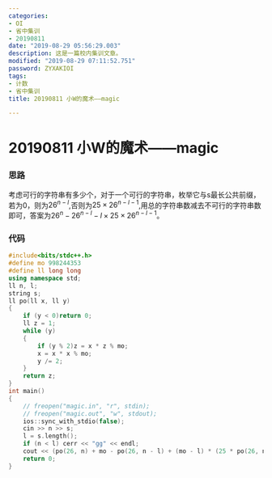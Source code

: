```yaml
---
categories:
- OI
- 省中集训
- 20190811
date: "2019-08-29 05:56:29.003"
description: 这是一篇校内集训文章。
modified: "2019-08-29 07:11:52.751"
password: ZYXAKIOI
tags:
- 计数
- 省中集训
title: 20190811 小W的魔术——magic

---
```


# 20190811 小W的魔术——magic

### 思路

考虑可行的字符串有多少个，对于一个可行的字符串，枚举它与s最长公共前缀，若为$0$，则为$26^{n-l}$,否则为$25\times{26^{n-l-1}}$,用总的字符串数减去不可行的字符串数即可，答案为$26^n-26^{n-l}-l\times{25}\times{26^{n-l-1}}$。

### 代码

```cpp
#include<bits/stdc++.h>
#define mo 998244353
#define ll long long
using namespace std;
ll n, l;
string s;
ll po(ll x, ll y)
{
    if (y < 0)return 0;
    ll z = 1;
    while (y)
    {
        if (y % 2)z = x * z % mo;
        x = x * x % mo;
        y /= 2;
    }
    return z;
}
int main()
{
    // freopen("magic.in", "r", stdin);
    // freopen("magic.out", "w", stdout);
    ios::sync_with_stdio(false);
    cin >> n >> s;
    l = s.length();
    if (n < l) cerr << "gg" << endl;
    cout << (po(26, n) + mo - po(26, n - l) + (mo - l) * (25 * po(26, n - l - 1) % mo)) % mo;
    return 0;
}
```
